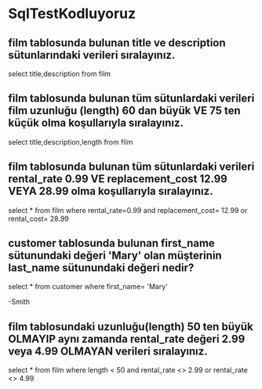 # SqlTestKodluyoruz

## film tablosunda bulunan title ve description sütunlarındaki verileri sıralayınız.
select title,description from film

## film tablosunda bulunan tüm sütunlardaki verileri film uzunluğu (length) 60 dan büyük VE 75 ten küçük olma koşullarıyla sıralayınız.
select title,description,length from film

## film tablosunda bulunan tüm sütunlardaki verileri rental_rate 0.99 VE replacement_cost 12.99 VEYA 28.99 olma koşullarıyla sıralayınız.
select *  from film
where rental_rate=0.99 and replacement_cost= 12.99 or rental_cost= 28.99

## customer tablosunda bulunan first_name sütunundaki değeri 'Mary' olan müşterinin last_name sütunundaki değeri nedir?
select *  from customer
where first_name= 'Mary'

-Smith


## film tablosundaki uzunluğu(length) 50 ten büyük OLMAYIP aynı zamanda rental_rate değeri 2.99 veya 4.99 OLMAYAN verileri sıralayınız.

select *  from film
where length < 50 and rental_rate <> 2.99 or rental_rate <> 4.99


